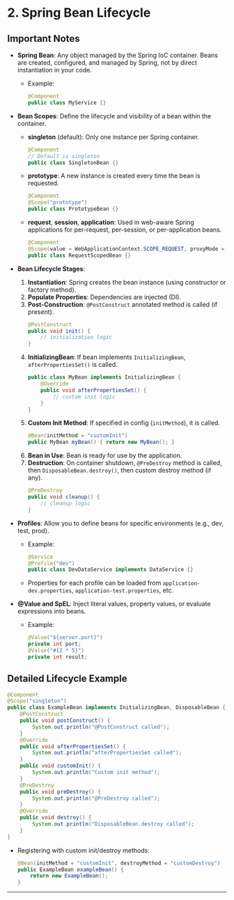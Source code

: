 # 2. Spring Bean Lifecycle

## Important Notes

- **Spring Bean**: Any object managed by the Spring IoC container. Beans are created, configured, and managed by Spring, not by direct instantiation in your code.
  - Example:
    ```java
    @Component
    public class MyService {}
    ```

- **Bean Scopes**: Define the lifecycle and visibility of a bean within the container.
  - **singleton** (default): Only one instance per Spring container.
    ```java
    @Component
    // Default is singleton
    public class SingletonBean {}
    ```
  - **prototype**: A new instance is created every time the bean is requested.
    ```java
    @Component
    @Scope("prototype")
    public class PrototypeBean {}
    ```
  - **request**, **session**, **application**: Used in web-aware Spring applications for per-request, per-session, or per-application beans.
    ```java
    @Component
    @Scope(value = WebApplicationContext.SCOPE_REQUEST, proxyMode = ScopedProxyMode.TARGET_CLASS)
    public class RequestScopedBean {}
    ```

- **Bean Lifecycle Stages**:
  1. **Instantiation**: Spring creates the bean instance (using constructor or factory method).
  2. **Populate Properties**: Dependencies are injected (DI).
  3. **Post-Construction**: `@PostConstruct` annotated method is called (if present).
      ```java
      @PostConstruct
      public void init() {
          // initialization logic
      }
      ```
  4. **InitializingBean**: If bean implements `InitializingBean`, `afterPropertiesSet()` is called.
      ```java
      public class MyBean implements InitializingBean {
          @Override
          public void afterPropertiesSet() {
              // custom init logic
          }
      }
      ```
  5. **Custom Init Method**: If specified in config (`initMethod`), it is called.
      ```java
      @Bean(initMethod = "customInit")
      public MyBean myBean() { return new MyBean(); }
      ```
  6. **Bean in Use**: Bean is ready for use by the application.
  7. **Destruction**: On container shutdown, `@PreDestroy` method is called, then `DisposableBean.destroy()`, then custom destroy method (if any).
      ```java
      @PreDestroy
      public void cleanup() {
          // cleanup logic
      }
      ```

- **Profiles**: Allow you to define beans for specific environments (e.g., dev, test, prod).
  - Example:
    ```java
    @Service
    @Profile("dev")
    public class DevDataService implements DataService {}
    ```
  - Properties for each profile can be loaded from `application-dev.properties`, `application-test.properties`, etc.

- **@Value and SpEL**: Inject literal values, property values, or evaluate expressions into beans.
  - Example:
    ```java
    @Value("${server.port}")
    private int port;
    @Value("#{2 * 5}")
    private int result;
    ```

## Detailed Lifecycle Example

```java
@Component
@Scope("singleton")
public class ExampleBean implements InitializingBean, DisposableBean {
    @PostConstruct
    public void postConstruct() {
        System.out.println("@PostConstruct called");
    }
    @Override
    public void afterPropertiesSet() {
        System.out.println("afterPropertiesSet called");
    }
    public void customInit() {
        System.out.println("Custom init method");
    }
    @PreDestroy
    public void preDestroy() {
        System.out.println("@PreDestroy called");
    }
    @Override
    public void destroy() {
        System.out.println("DisposableBean.destroy called");
    }
}
```

- Registering with custom init/destroy methods:
    ```java
    @Bean(initMethod = "customInit", destroyMethod = "customDestroy")
    public ExampleBean exampleBean() {
        return new ExampleBean();
    }
    ```

---
